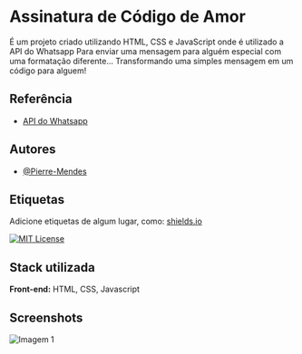 
# Assinatura de Código de Amor

É um projeto criado utilizando HTML, CSS e JavaScript onde é utilizado a API do Whatsapp Para enviar uma mensagem para alguém especial com uma formatação diferente... Transformando uma simples mensagem em um código para alguem!


## Referência

 - [API do Whatsapp](https://api.whatsapp.com/)

## Autores

- [@Pierre-Mendes](https://www.github.com/Pierre-Mendes)


## Etiquetas

Adicione etiquetas de algum lugar, como: [shields.io](https://shields.io/)

[![MIT License](https://img.shields.io/badge/License-MIT-green.svg)](https://choosealicense.com/licenses/mit/)


## Stack utilizada

**Front-end:** HTML, CSS, Javascript

## Screenshots
![Imagem 1](https://github.com/Pierre-Mendes/Projeto-Assinatura-de-Amor/assets/63386178/0ef7b32b-5746-41f4-b051-21264939d9fb)



